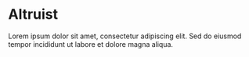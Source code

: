 # Altruist

Lorem ipsum dolor sit amet, consectetur adipiscing elit. Sed do eiusmod tempor incididunt ut labore et dolore magna aliqua.
